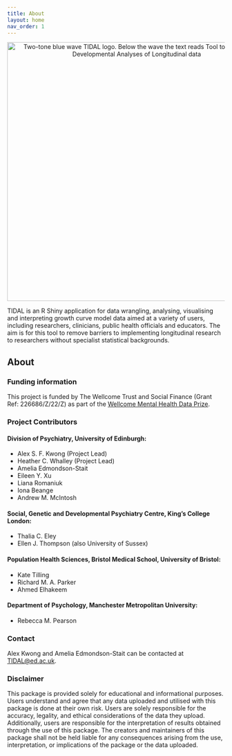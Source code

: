 ```yaml
---
title: About
layout: home
nav_order: 1
---
```


<p align="center">
<img width="600" alt="Two-tone blue wave TIDAL logo. Below the wave the text reads Tool to Implement Developmental Analyses of Longitudinal data" src="https://user-images.githubusercontent.com/24313187/216609683-bac9e15c-6860-4441-a9ae-936f81940b1b.png">
</p>

TIDAL is an R Shiny application for data wrangling, analysing, visualising and interpreting growth curve model data aimed at a variety of users, including researchers, clinicians, public health officials and educators. The aim is for this tool to remove barriers to implementing longitudinal research to researchers without specialist statistical backgrounds. 

## About

### Funding information

This project is funded by The Wellcome Trust and Social Finance (Grant Ref: 226686/Z/22/Z) as part of the [Wellcome Mental Health Data Prize](https://wellcome.org/what-we-do/mental-health/mental-health-data-prize).

### Project Contributors

#### Division of Psychiatry, University of Edinburgh:
* Alex S. F. Kwong (Project Lead)
* Heather C. Whalley (Project Lead)
* Amelia Edmondson-Stait
* Eileen Y. Xu
* Liana Romaniuk
* Iona Beange
* Andrew M. McIntosh

#### Social, Genetic and Developmental Psychiatry Centre, King’s College London:
* Thalia C. Eley
* Ellen J. Thompson (also University of Sussex)

#### Population Health Sciences, Bristol Medical School, University of Bristol:
* Kate Tilling
* Richard M. A. Parker
* Ahmed Elhakeem

#### Department of Psychology, Manchester Metropolitan University:
* Rebecca M. Pearson

### Contact

Alex Kwong and Amelia Edmondson-Stait can be contacted at [TIDAL@ed.ac.uk](TIDAL@ed.ac.uk).

### Disclaimer
This package is provided solely for educational and informational purposes. Users understand and agree that any data uploaded and utilised with this package is done at their own risk. Users are solely responsible for the accuracy, legality, and ethical considerations of the data they upload. Additionally, users are responsible for the interpretation of results obtained through the use of this package. The creators and maintainers of this package shall not be held liable for any consequences arising from the use, interpretation, or implications of the package or the data uploaded.
